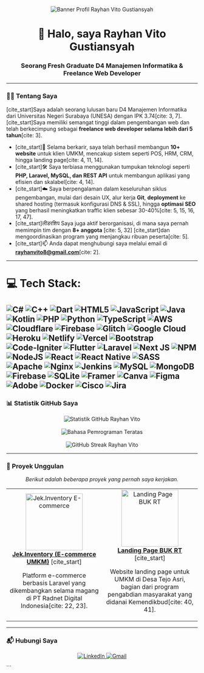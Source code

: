 <p align="center">
  <img src="https://path.to/your/banner-image.png" alt="Banner Profil Rayhan Vito Gustiansyah" />
</p>

<h1 align="center">👋 Halo, saya Rayhan Vito Gustiansyah</h1>
<h3 align="center">Seorang Fresh Graduate D4 Manajemen Informatika & Freelance Web Developer</h3>

---
### 👨‍💻 Tentang Saya

[cite_start]Saya adalah seorang lulusan baru D4 Manajemen Informatika dari Universitas Negeri Surabaya (UNESA) dengan IPK 3.74[cite: 3, 7]. [cite_start]Saya memiliki semangat tinggi dalam pengembangan web dan telah berkecimpung sebagai **freelance web developer selama lebih dari 5 tahun**[cite: 3].

- [cite_start]🔭 Selama berkarir, saya telah berhasil membangun **10+ website** untuk klien UMKM, mencakup sistem seperti POS, HRM, CRM, hingga landing page[cite: 4, 11, 14].
- [cite_start]🛠️ Saya terbiasa menggunakan tumpukan teknologi seperti **PHP, Laravel, MySQL, dan REST API** untuk membangun aplikasi yang efisien dan skalabel[cite: 4, 14].
- [cite_start]☁️ Saya berpengalaman dalam keseluruhan siklus pengembangan, mulai dari desain UX, alur kerja **Git**, **deployment** ke shared hosting (termasuk konfigurasi DNS & SSL), hingga **optimasi SEO** yang berhasil meningkatkan traffic klien sebesar 30-40%[cite: 5, 15, 16, 17, 47].
-  [cite_start]लीडरशिप Saya juga aktif berorganisasi, di mana saya pernah memimpin tim dengan **8+ anggota** [cite: 5, 32] [cite_start]dan mengoordinasikan program yang menjangkau ribuan peserta[cite: 5].
- [cite_start]📫 Anda dapat menghubungi saya melalui email di **rayhanvito8@gmail.com**[cite: 2].

---
# 💻 Tech Stack:

![C#](https://img.shields.io/badge/c%23-%23239120.svg?style=for-the-badge&logo=csharp&logoColor=white) ![C++](https://img.shields.io/badge/c++-%2300599C.svg?style=for-the-badge&logo=c%2B%2B&logoColor=white) ![Dart](https://img.shields.io/badge/dart-%230175C2.svg?style=for-the-badge&logo=dart&logoColor=white) ![HTML5](https://img.shields.io/badge/html5-%23E34F26.svg?style=for-the-badge&logo=html5&logoColor=white) ![JavaScript](https://img.shields.io/badge/javascript-%23323330.svg?style=for-the-badge&logo=javascript&logoColor=%23F7DF1E) ![Java](https://img.shields.io/badge/java-%23ED8B00.svg?style=for-the-badge&logo=openjdk&logoColor=white) ![Kotlin](https://img.shields.io/badge/kotlin-%237F52FF.svg?style=for-the-badge&logo=kotlin&logoColor=white) ![PHP](https://img.shields.io/badge/php-%23777BB4.svg?style=for-the-badge&logo=php&logoColor=white) ![Python](https://img.shields.io/badge/python-3670A0?style=for-the-badge&logo=python&logoColor=ffdd54) ![TypeScript](https://img.shields.io/badge/typescript-%23007ACC.svg?style=for-the-badge&logo=typescript&logoColor=white) ![AWS](https://img.shields.io/badge/AWS-%23FF9900.svg?style=for-the-badge&logo=amazon-aws&logoColor=white) ![Cloudflare](https://img.shields.io/badge/Cloudflare-F38020?style=for-the-badge&logo=Cloudflare&logoColor=white) ![Firebase](https://img.shields.io/badge/firebase-%23039BE5.svg?style=for-the-badge&logo=firebase) ![Glitch](https://img.shields.io/badge/glitch-%233333FF.svg?style=for-the-badge&logo=glitch&logoColor=white) ![Google Cloud](https://img.shields.io/badge/GoogleCloud-%234285F4.svg?style=for-the-badge&logo=google-cloud&logoColor=white) ![Heroku](https://img.shields.io/badge/heroku-%23430098.svg?style=for-the-badge&logo=heroku&logoColor=white) ![Netlify](https://img.shields.io/badge/netlify-%23000000.svg?style=for-the-badge&logo=netlify&logoColor=#00C7B7) ![Vercel](https://img.shields.io/badge/vercel-%23000000.svg?style=for-the-badge&logo=vercel&logoColor=white) ![Bootstrap](https://img.shields.io/badge/bootstrap-%238511FA.svg?style=for-the-badge&logo=bootstrap&logoColor=white) ![Code-Igniter](https://img.shields.io/badge/CodeIgniter-%23EF4223.svg?style=for-the-badge&logo=codeIgniter&logoColor=white) ![Flutter](https://img.shields.io/badge/Flutter-%2302569B.svg?style=for-the-badge&logo=Flutter&logoColor=white) ![Laravel](https://img.shields.io/badge/laravel-%23FF2D20.svg?style=for-the-badge&logo=laravel&logoColor=white) ![Next JS](https://img.shields.io/badge/Next-black?style=for-the-badge&logo=next.js&logoColor=white) ![NPM](https://img.shields.io/badge/NPM-%23CB3837.svg?style=for-the-badge&logo=npm&logoColor=white) ![NodeJS](https://img.shields.io/badge/node.js-6DA55F?style=for-the-badge&logo=node.js&logoColor=white) ![React](https://img.shields.io/badge/react-%2320232a.svg?style=for-the-badge&logo=react&logoColor=%2361DAFB) ![React Native](https://img.shields.io/badge/react_native-%2320232a.svg?style=for-the-badge&logo=react&logoColor=%2361DAFB) ![SASS](https://img.shields.io/badge/SASS-hotpink.svg?style=for-the-badge&logo=SASS&logoColor=white) ![Apache](https://img.shields.io/badge/apache-%23D42029.svg?style=for-the-badge&logo=apache&logoColor=white) ![Nginx](https://img.shields.io/badge/nginx-%23009639.svg?style=for-the-badge&logo=nginx&logoColor=white) ![Jenkins](https://img.shields.io/badge/jenkins-%232C5263.svg?style=for-the-badge&logo=jenkins&logoColor=white) ![MySQL](https://img.shields.io/badge/mysql-4479A1.svg?style=for-the-badge&logo=mysql&logoColor=white) ![MongoDB](https://img.shields.io/badge/MongoDB-%234ea94b.svg?style=for-the-badge&logo=mongodb&logoColor=white) ![Firebase](https://img.shields.io/badge/firebase-a08021?style=for-the-badge&logo=firebase&logoColor=ffcd34) ![SQLite](https://img.shields.io/badge/sqlite-%2307405e.svg?style=for-the-badge&logo=sqlite&logoColor=white) ![Framer](https://img.shields.io/badge/Framer-black?style=for-the-badge&logo=framer&logoColor=blue) ![Canva](https://img.shields.io/badge/Canva-%2300C4CC.svg?style=for-the-badge&logo=Canva&logoColor=white) ![Figma](https://img.shields.io/badge/figma-%23F24E1E.svg?style=for-the-badge&logo=figma&logoColor=white) ![Adobe](https://img.shields.io/badge/adobe-%23FF0000.svg?style=for-the-badge&logo=adobe&logoColor=white) ![Docker](https://img.shields.io/badge/docker-%230db7ed.svg?style=for-the-badge&logo=docker&logoColor=white) ![Cisco](https://img.shields.io/badge/cisco-%23049fd9.svg?style=for-the-badge&logo=cisco&logoColor=black) ![Jira](https://img.shields.io/badge/jira-%230A0FFF.svg?style=for-the-badge&logo=jira&logoColor=white)
---
### 📊 Statistik GitHub Saya

<p align="center">
  <img align="center" src="https://github-readme-stats.vercel.app/api?username=rayhanvito&show_icons=true&locale=id&theme=tokyonight&count_private=true" alt="Statistik GitHub Rayhan Vito" />
  <br/><br/>
  <img align="center" src="https://github-readme-stats.vercel.app/api/top-langs?username=rayhanvito&show_icons=true&locale=id&layout=compact&theme=tokyonight" alt="Bahasa Pemrograman Teratas" />
  <br/><br/>
  <img align="center" src="https://streak-stats.demolab.com/?user=rayhanvito&theme=tokyonight" alt="GitHub Streak Rayhan Vito" />
</p>

---
### 🚀 Proyek Unggulan

<p align="center"><i>Berikut adalah beberapa proyek yang pernah saya kerjakan.</i></p>
<table border="0" align="center">
<tr border="0">
<td width="50%" align="center">
  <a href="[URL_REPOSITORI_ATAU_LIVE_DEMO_PROYEK_1]">
    <img src="[URL_GAMBAR_PREVIEW_PROYEK_1]" height="150" alt="Jek.Inventory E-commerce"/>
  </a>
  <br/>
  <a href="[URL_REPOSITORI_ATAU_LIVE_DEMO_PROYEK_1]" target="_blank"><b>Jek.Inventory (E-commerce UMKM)</b></a>
  [cite_start]<p>Platform e-commerce berbasis Laravel yang dikembangkan selama magang di PT Radnet Digital Indonesia[cite: 22, 23].</p>
</td>
<td width="50%" align="center">
  <a href="[URL_REPOSITORI_ATAU_LIVE_DEMO_PROYEK_2]">
    <img src="[URL_GAMBAR_PREVIEW_PROYEK_2]" height="150" alt="Landing Page BUK RT"/>
  </a>
  <br/>
  <a href="[URL_REPOSITORI_ATAU_LIVE_DEMO_PROYEK_2]" target="_blank"><b>Landing Page BUK RT</b></a>
  [cite_start]<p>Website landing page untuk UMKM di Desa Tejo Asri, bagian dari program pengabdian masyarakat yang didanai Kemendikbud[cite: 40, 41].</p>
</td>
</tr>
</table>

---
### 📬 Hubungi Saya

<p align="center">
  <a href="https://linkedin.com/in/rayhanvito" target="_blank">
    <img src="https://img.shields.io/badge/linkedin-%230077B5.svg?style=for-the-badge&logo=linkedin&logoColor=white" alt="LinkedIn"/>
  </a>
   <a href="mailto:rayhanvito8@gmail.com">
    <img src="https://img.shields.io/badge/gmail-%23D14836.svg?style=for-the-badge&logo=gmail&logoColor=white" alt="Gmail"/>
  </a>
</p>
```
